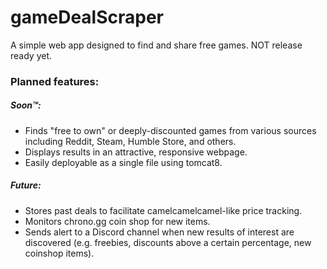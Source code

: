 gameDealScraper
===========

A simple web app designed to find and share free games. NOT release ready yet. 

### Planned features:

##### Soon™:
- Finds "free to own" or deeply-discounted games from various sources including Reddit, Steam, Humble Store, and others.
- Displays results in an attractive, responsive webpage.
- Easily deployable as a single file using tomcat8.

##### Future:
- Stores past deals to facilitate camelcamelcamel-like price tracking.
- Monitors chrono.gg coin shop for new items.
- Sends alert to a Discord channel when new results of interest are discovered (e.g. freebies, discounts above a certain percentage, new coinshop items).